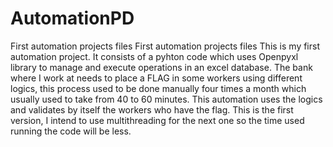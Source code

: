 # AutomationPD
First automation projects files
First automation projects files This is my first automation project. It consists of a pyhton code which uses Openpyxl library to manage and execute operations in an excel database. The bank where I work at needs to place a FLAG in some workers using different logics, this process used to be done manually four times a month which usually used to take from 40 to 60 minutes. This automation uses the logics and validates by itself the workers who have the flag. This is the first version, I intend to use multithreading for the next one so the time used running the code will be less.
